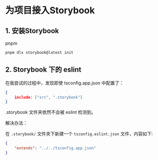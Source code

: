 # 为项目接入Storybook

## 1. 安装Storybook

pnpm

```sh
pnpm dlx storybook@latest init
```

## 2. Storybook 下的 eslint

在我尝试的过程中，发现即使 tsconfig.app.json 中配置了：

```json
{
    include: ["src", ".storybook"]
}
```

.storybook 文件夹依然不会被 eslint 检测到。

解决办法：

在 `.storybook/` 文件夹下新建一个 `tsconfig.eslint.json` 文件，内容如下:

```json
{
    "extends": "../../tsconfig.app.json"
}
```

